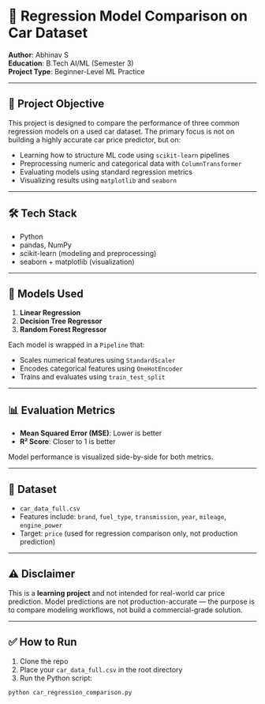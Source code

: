 # 🚗 Regression Model Comparison on Car Dataset

**Author**: Abhinav S  
**Education**: B.Tech AI/ML (Semester 3)  
**Project Type**: Beginner-Level ML Practice  

---

## 📌 Project Objective

This project is designed to compare the performance of three common regression models on a used car dataset. The primary focus is not on building a highly accurate car price predictor, but on:

- Learning how to structure ML code using `scikit-learn` pipelines  
- Preprocessing numeric and categorical data with `ColumnTransformer`  
- Evaluating models using standard regression metrics  
- Visualizing results using `matplotlib` and `seaborn`

---

## 🛠️ Tech Stack

- Python  
- pandas, NumPy  
- scikit-learn (modeling and preprocessing)  
- seaborn + matplotlib (visualization)

---

## 🧪 Models Used

1. **Linear Regression**
2. **Decision Tree Regressor**
3. **Random Forest Regressor**

Each model is wrapped in a `Pipeline` that:
- Scales numerical features using `StandardScaler`
- Encodes categorical features using `OneHotEncoder`
- Trains and evaluates using `train_test_split`

---

## 📊 Evaluation Metrics

- **Mean Squared Error (MSE)**: Lower is better  
- **R² Score**: Closer to 1 is better  

Model performance is visualized side-by-side for both metrics.

---

## 📁 Dataset

- `car_data_full.csv` 
- Features include: `brand`, `fuel_type`, `transmission`, `year`, `mileage`, `engine_power`
- Target: `price` (used for regression comparison only, not production prediction)

---

## ⚠️ Disclaimer

This is a **learning project** and not intended for real-world car price prediction. Model predictions are not production-accurate — the purpose is to compare modeling workflows, not build a commercial-grade solution.

---

## ✅ How to Run

1. Clone the repo  
2. Place your `car_data_full.csv` in the root directory  
3. Run the Python script:
```bash
python car_regression_comparison.py

 
